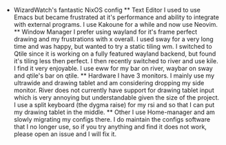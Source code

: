 * WizardWatch's fantastic NixOS config
** Text Editor
I used to use Emacs but became frustrated at it's performance and ability to integrate with external programs. I use Kakoune for a while and now use Neovim.
** Window Manager
I prefer using wayland for it's frame perfect drawing and my frustrations with x overall. I used sway for a very long time and was happy, but wanted to try a static tiling wm. I switched to Qtile since it is working on a fully featured wayland backend, but found it's tiling less then perfect. I then recently switched to river and use kile. I find it very enjoyable. I use eww for my bar on river, waybar on sway and qtile's bar on qtile.
** Hardware
I have 3 monitors. I mainly use my ultrawide and drawing tablet and am considering dropping my side monitor. River does not currently have support for drawing tablet input which is very annoying but understandable given the size of the project. I use a split keyboard (the dygma raise) for my rsi and so that I can put my drawing tablet in the middle.
** Other
I use Home-manager and am slowly migrating my configs there. I do maintain the configs software that I no longer use, so if you try anything and find it does not work, please open an issue and I will fix it.

